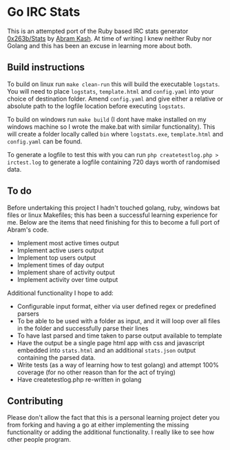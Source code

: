 # Go IRC Stats

This is an attempted port of the Ruby based IRC stats generator [0x263b/Stats](https://github.com/0x263b/Stats) by [Abram Kash](https://kash.im/). At time of writing I knew neither Ruby nor Golang and this has been an excuse in learning more about both.

## Build instructions

To build on linux run `make clean-run` this will build the executable `logstats`. You will need to place `logstats`, `template.html` and `config.yaml` into your choice of destination folder. Amend `config.yaml` and give either a relative or absolute path to the logfile location before executing `logstats`.

To build on windows run `make build` (I dont have make installed on my windows machine so I wrote the make.bat with similar functionality). This will create a folder locally called `bin` where `logstats.exe`, `template.html` and `config.yaml` can be found.

To generate a logfile to test this with you can run `php createtestlog.php > irctest.log` to generate a logfile containing 720 days worth of randomised data.

## To do

Before undertaking this project I hadn't touched golang, ruby, windows bat files or linux Makefiles; this has been a successful learning experience for me. Below are the items that need finishing for this to become a full port of Abram's code.

* Implement most active times output
* Implement active users output
* Implement top users output
* Implement times of day output
* Implement share of activity output
* Implement activity over time output

Additional functionality I hope to add:

* Configurable input format, either via user defined regex or predefined parsers
* To be able to be used with a folder as input, and it will loop over all files in the folder and successfully parse their lines
* To have last parsed and time taken to parse output available to template
* Have the output be a single page html app with css and javascript embedded into `stats.html` and an additional `stats.json` output containing the parsed data.
* Write tests (as a way of learning how to test golang) and attempt 100% coverage (for no other reason than for the act of trying)
* Have createtestlog.php re-written in golang

## Contributing

Please don't allow the fact that this is a personal learning project deter you from forking and having a go at either implementing the missing functionality or adding the additional functionality. I really like to see how other people program.